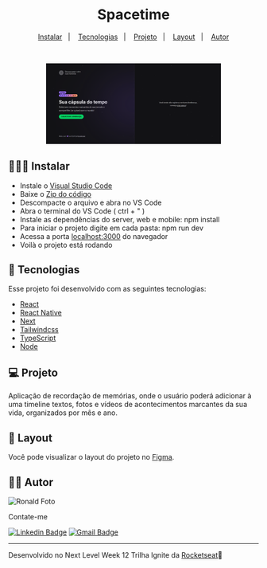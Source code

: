 <h1 align="center">
  Spacetime
</h1>

<p align="center">
  <a href="#-instalar">Instalar</a>&nbsp;&nbsp;&nbsp;|&nbsp;&nbsp;&nbsp;
  <a href="#-tecnologias">Tecnologias</a>&nbsp;&nbsp;&nbsp;|&nbsp;&nbsp;&nbsp;
  <a href="#-projeto">Projeto</a>&nbsp;&nbsp;&nbsp;|&nbsp;&nbsp;&nbsp;
  <a href="#-layout">Layout</a>&nbsp;&nbsp;&nbsp;|&nbsp;&nbsp;&nbsp;
  <a href="#-autor">Autor</a>
</p>


<br>

<p align="center">
  <img alt="HomePage" src="images/homepage_nlw12.png" width="70%" =>
</p>

## 👨🏾‍💻 Instalar  

- Instale o [Visual Studio Code](https://code.visualstudio.com/)
- Baixe o [Zip do código](https://github.com/Ronald785/spacetime-nlw12/archive/refs/heads/main.zip)
- Descompacte o arquivo e abra no VS Code
- Abra o terminal do VS Code ( ctrl + " )
- Instale as dependências do server, web e mobile: npm install
- Para iniciar o projeto digite em cada pasta: npm run dev 
- Acessa a porta [localhost:3000](http://localhost:3000) do navegador 
- Voilà o projeto está rodando

## 🚀 Tecnologias

Esse projeto foi desenvolvido com as seguintes tecnologias:

- [React](https://pt-br.reactjs.org/)
- [React Native](https://reactnative.dev/)
- [Next](https://nextjs.org/)
- [Tailwindcss](https://tailwindcss.com/)
- [TypeScript](https://www.typescriptlang.org/)
- [Node](https://nodejs.org/en)


## 💻 Projeto

Aplicação de recordação de memórias, onde o usuário poderá adicionar à uma timeline textos, fotos e vídeos de acontecimentos marcantes da sua vida, organizados por mês e ano.

## 🔖 Layout

Você pode visualizar o layout do projeto no [Figma](https://www.figma.com/community/file/1240070456276424762/C%C3%A1psula-do-tempo-%E2%80%A2-Trilha-Ignite).

## ✍🏾 Autor

<img src="https://avatars.githubusercontent.com/u/65602274?v=4" width="100px;" alt="Ronald Foto"/>

Contate-me

[![Linkedin Badge](https://img.shields.io/badge/-Linkedin-blue?style=flat-square&logo=Linkedin&logoColor=white&link=https://www.linkedin.com/in/ronald785/)](https://www.linkedin.com/in/ronald785/)
[![Gmail Badge](https://img.shields.io/badge/-ronaldmateus785@gmail.com-c14438?style=flat-square&logo=Gmail&logoColor=white&link=mailto:ronaldmateus785@gmail.com)](mailto:ronaldmateus785@gmail.com)

---
   
Desenvolvido no Next Level Week 12 Trilha Ignite da [Rocketseat](https://rocketseat.com.br/)🚀
